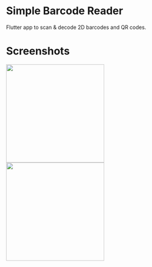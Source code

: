 # Simple Barcode Reader 

Flutter app to scan &amp; decode 2D barcodes and QR codes.

# Screenshots

<img src="https://github.com/tvpatel01/iverify/blob/master/screenshots/homepage.PNG" width="266">
<img src="https://github.com/tvpatel01/iverify/blob/master/screenshots/success.PNG" width="266">

 